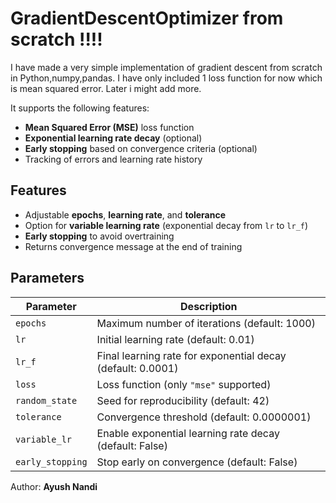 # GradientDescentOptimizer from scratch !!!!

I have made a very simple implementation of gradient descent from scratch in Python,numpy,pandas.
I have only included 1 loss function for now which is mean squared error. Later i might add more.

It supports the following features:
- **Mean Squared Error (MSE)** loss function
- **Exponential learning rate decay** (optional)
- **Early stopping** based on convergence criteria (optional)
- Tracking of errors and learning rate history

## Features
- Adjustable **epochs**, **learning rate**, and **tolerance**
- Option for **variable learning rate** (exponential decay from `lr` to `lr_f`)
- **Early stopping** to avoid overtraining
- Returns convergence message at the end of training
## Parameters

| Parameter       | Description |
|-----------------|-------------|
| `epochs`        | Maximum number of iterations (default: 1000) |
| `lr`            | Initial learning rate (default: 0.01) |
| `lr_f`          | Final learning rate for exponential decay (default: 0.0001) |
| `loss`          | Loss function (only `"mse"` supported) |
| `random_state`  | Seed for reproducibility (default: 42) |
| `tolerance`     | Convergence threshold (default: 0.0000001) |
| `variable_lr`   | Enable exponential learning rate decay (default: False) |
| `early_stopping`| Stop early on convergence (default: False) |

Author: **Ayush Nandi**
